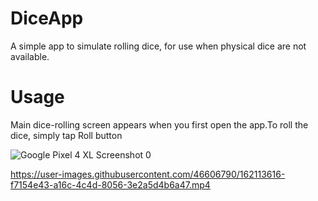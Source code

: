 # DiceApp
A simple app to simulate rolling dice, for use when physical dice are not available.

# Usage 
Main dice-rolling screen appears when you first open the app.To roll the dice, simply tap Roll button





![Google Pixel 4 XL Screenshot 0](https://user-images.githubusercontent.com/46606790/162113380-e2c5f58f-a30d-4f68-918c-f420b64d9e73.png)
 
https://user-images.githubusercontent.com/46606790/162113616-f7154e43-a16c-4c4d-8056-3e2a5d4b6a47.mp4
